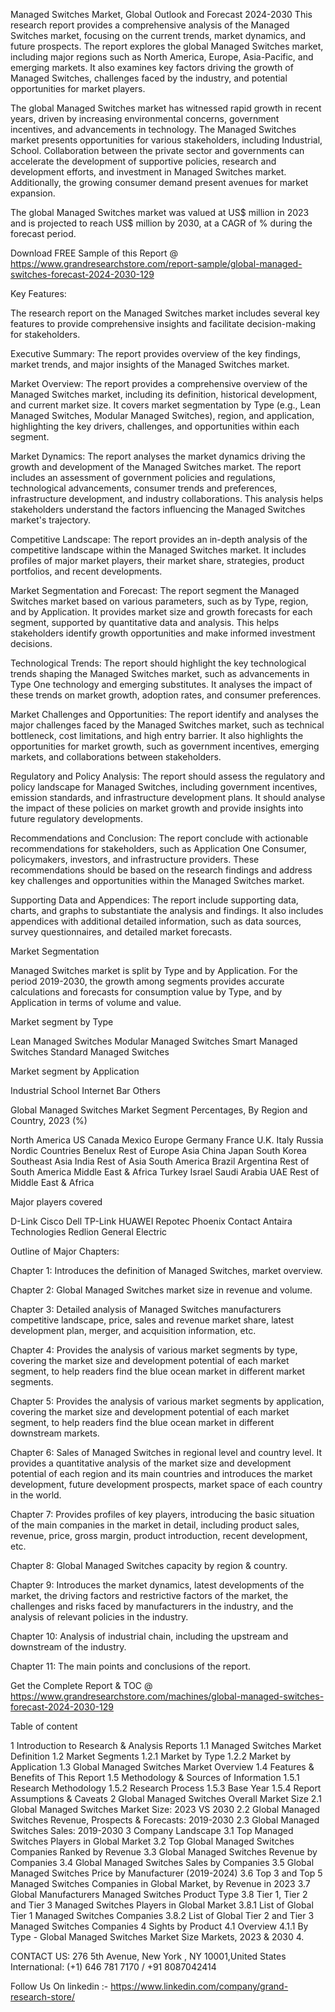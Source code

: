 Managed Switches Market, Global Outlook and Forecast 2024-2030
This research report provides a comprehensive analysis of the Managed Switches market, focusing on the current trends, market dynamics, and future prospects. The report explores the global Managed Switches market, including major regions such as North America, Europe, Asia-Pacific, and emerging markets. It also examines key factors driving the growth of Managed Switches, challenges faced by the industry, and potential opportunities for market players.

The global Managed Switches market has witnessed rapid growth in recent years, driven by increasing environmental concerns, government incentives, and advancements in technology. The Managed Switches market presents opportunities for various stakeholders, including Industrial, School. Collaboration between the private sector and governments can accelerate the development of supportive policies, research and development efforts, and investment in Managed Switches market. Additionally, the growing consumer demand present avenues for market expansion.

The global Managed Switches market was valued at US$ million in 2023 and is projected to reach US$ million by 2030, at a CAGR of % during the forecast period.

Download FREE Sample of this Report @ https://www.grandresearchstore.com/report-sample/global-managed-switches-forecast-2024-2030-129


Key Features:

The research report on the Managed Switches market includes several key features to provide comprehensive insights and facilitate decision-making for stakeholders.

Executive Summary: The report provides overview of the key findings, market trends, and major insights of the Managed Switches market.

Market Overview: The report provides a comprehensive overview of the Managed Switches market, including its definition, historical development, and current market size. It covers market segmentation by Type (e.g., Lean Managed Switches, Modular Managed Switches), region, and application, highlighting the key drivers, challenges, and opportunities within each segment.

Market Dynamics: The report analyses the market dynamics driving the growth and development of the Managed Switches market. The report includes an assessment of government policies and regulations, technological advancements, consumer trends and preferences, infrastructure development, and industry collaborations. This analysis helps stakeholders understand the factors influencing the Managed Switches market's trajectory.

Competitive Landscape: The report provides an in-depth analysis of the competitive landscape within the Managed Switches market. It includes profiles of major market players, their market share, strategies, product portfolios, and recent developments.

Market Segmentation and Forecast: The report segment the Managed Switches market based on various parameters, such as by Type, region, and by Application. It provides market size and growth forecasts for each segment, supported by quantitative data and analysis. This helps stakeholders identify growth opportunities and make informed investment decisions.

Technological Trends: The report should highlight the key technological trends shaping the Managed Switches market, such as advancements in Type One technology and emerging substitutes. It analyses the impact of these trends on market growth, adoption rates, and consumer preferences.

Market Challenges and Opportunities: The report identify and analyses the major challenges faced by the Managed Switches market, such as technical bottleneck, cost limitations, and high entry barrier. It also highlights the opportunities for market growth, such as government incentives, emerging markets, and collaborations between stakeholders.

Regulatory and Policy Analysis: The report should assess the regulatory and policy landscape for Managed Switches, including government incentives, emission standards, and infrastructure development plans. It should analyse the impact of these policies on market growth and provide insights into future regulatory developments.

Recommendations and Conclusion: The report conclude with actionable recommendations for stakeholders, such as Application One Consumer, policymakers, investors, and infrastructure providers. These recommendations should be based on the research findings and address key challenges and opportunities within the Managed Switches market.

Supporting Data and Appendices: The report include supporting data, charts, and graphs to substantiate the analysis and findings. It also includes appendices with additional detailed information, such as data sources, survey questionnaires, and detailed market forecasts.

Market Segmentation

Managed Switches market is split by Type and by Application. For the period 2019-2030, the growth among segments provides accurate calculations and forecasts for consumption value by Type, and by Application in terms of volume and value.

Market segment by Type



Lean Managed Switches
Modular Managed Switches
Smart Managed Switches
Standard Managed Switches


Market segment by Application



Industrial
School
Internet Bar
Others


Global Managed Switches Market Segment Percentages, By Region and Country, 2023 (%)



North America
US
Canada
Mexico
Europe
Germany
France
U.K.
Italy
Russia
Nordic Countries
Benelux
Rest of Europe
Asia
China
Japan
South Korea
Southeast Asia
India
Rest of Asia
South America
Brazil
Argentina
Rest of South America
Middle East & Africa
Turkey
Israel
Saudi Arabia
UAE
Rest of Middle East & Africa


Major players covered



D-Link
Cisco
Dell
TP-Link
HUAWEI
Repotec
Phoenix Contact
Antaira Technologies
Redlion
General Electric


Outline of Major Chapters:

Chapter 1: Introduces the definition of Managed Switches, market overview.

Chapter 2: Global Managed Switches market size in revenue and volume.

Chapter 3: Detailed analysis of Managed Switches manufacturers competitive landscape, price, sales and revenue market share, latest development plan, merger, and acquisition information, etc.

Chapter 4: Provides the analysis of various market segments by type, covering the market size and development potential of each market segment, to help readers find the blue ocean market in different market segments.

Chapter 5: Provides the analysis of various market segments by application, covering the market size and development potential of each market segment, to help readers find the blue ocean market in different downstream markets.

Chapter 6: Sales of Managed Switches in regional level and country level. It provides a quantitative analysis of the market size and development potential of each region and its main countries and introduces the market development, future development prospects, market space of each country in the world.

Chapter 7: Provides profiles of key players, introducing the basic situation of the main companies in the market in detail, including product sales, revenue, price, gross margin, product introduction, recent development, etc.

Chapter 8: Global Managed Switches capacity by region & country.

Chapter 9: Introduces the market dynamics, latest developments of the market, the driving factors and restrictive factors of the market, the challenges and risks faced by manufacturers in the industry, and the analysis of relevant policies in the industry.

Chapter 10: Analysis of industrial chain, including the upstream and downstream of the industry.

Chapter 11: The main points and conclusions of the report.

Get the Complete Report & TOC @ https://www.grandresearchstore.com/machines/global-managed-switches-forecast-2024-2030-129

Table of content

1 Introduction to Research & Analysis Reports
1.1 Managed Switches Market Definition
1.2 Market Segments
1.2.1 Market by Type
1.2.2 Market by Application
1.3 Global Managed Switches Market Overview
1.4 Features & Benefits of This Report
1.5 Methodology & Sources of Information
1.5.1 Research Methodology
1.5.2 Research Process
1.5.3 Base Year
1.5.4 Report Assumptions & Caveats
2 Global Managed Switches Overall Market Size
2.1 Global Managed Switches Market Size: 2023 VS 2030
2.2 Global Managed Switches Revenue, Prospects & Forecasts: 2019-2030
2.3 Global Managed Switches Sales: 2019-2030
3 Company Landscape
3.1 Top Managed Switches Players in Global Market
3.2 Top Global Managed Switches Companies Ranked by Revenue
3.3 Global Managed Switches Revenue by Companies
3.4 Global Managed Switches Sales by Companies
3.5 Global Managed Switches Price by Manufacturer (2019-2024)
3.6 Top 3 and Top 5 Managed Switches Companies in Global Market, by Revenue in 2023
3.7 Global Manufacturers Managed Switches Product Type
3.8 Tier 1, Tier 2 and Tier 3 Managed Switches Players in Global Market
3.8.1 List of Global Tier 1 Managed Switches Companies
3.8.2 List of Global Tier 2 and Tier 3 Managed Switches Companies
4 Sights by Product
4.1 Overview
4.1.1 By Type - Global Managed Switches Market Size Markets, 2023 & 2030
4.

CONTACT US:
276 5th Avenue, New York , NY 10001,United States
International: (+1) 646 781 7170 / +91 8087042414

Follow Us On linkedin :- https://www.linkedin.com/company/grand-research-store/
 
